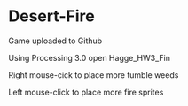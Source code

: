 # Desert-Fire
Game uploaded to Github

Using Processing 3.0
open Hagge_HW3_Fin

Right mouse-cick to place more tumble weeds

Left mouse-click to place more fire sprites
